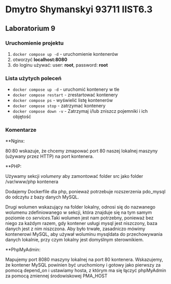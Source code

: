 # Dmytro Shymanskyi 93711 IIST6.3
## Laboratorium 9

### Uruchomienie projektu

1) `docker compose up -d` - uruchomienie kontenerów
2) otworzyć **localhost:8080**
3) do loginu używać: user: **root**, password: **root**

### Lista użytych poleceń

- `docker compose up -d` - uruchomić kontenery w tle
- `docker compose restart` - zrestartować kontenery
- `docker compose ps` - wyświelić listę kontenerów
- `docker compose stop` - zatrzymać kontenery
- `docker compose down -v` - Zatrzymaj i/lub zniszcz pojemniki i ich objętość

### Komentarze

**Nginx:

80:80 wskazuje, że chcemy zmapować port 80 naszej lokalnej maszyny (używany przez HTTP) na port kontenera.

**PHP:

Używamy sekcji *volumeny* aby zamontować folder src jako folder /var/www/php kontenera

Dodajemy Dockerfile dla php, ponieważ potrzebuje rozszerzenia pdo_mysql do odczytu z bazy danych MySQL.

Drugi wolumen wskazujący na folder lokalny, odnosi się do nazwanego wolumenu zdefiniowanego w sekcji, 
która znajduje się na tym samym poziomie co *services*.Taki wolumen jest nam potrzebny, ponieważ bez niego za każdym razem, gdy kontener usługi mysql jest niszczony, baza danych jest z nim niszczona. 
Aby było trwałe, zasadniczo mówimy kontenerowi MySQL, aby używał woluminu mysqldata do przechowywania danych lokalnie, przy czym lokalny jest domyślnym sterownikiem.

**PhpMyAdmin:

Mapujemy port 8080 maszyny lokalnej na port 80 kontenera. Wskazujemy, że kontener MySQL
powinien być uruchomiony i gotowy jako pierwszy za pomocą depend_on i ustawiamy hosta, z którym ma się łączyć phpMyAdmin za pomocą zmiennej środowiskowej
PMA_HOST



